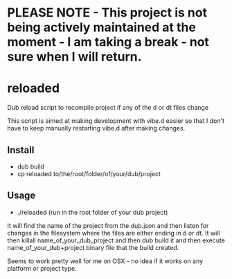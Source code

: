 # PLEASE NOTE - This project is not being actively maintained at the moment - I am taking a break - not sure when I will return.

# reloaded
Dub reload script to recompile project if any of the d or dt files change

This script is aimed at making development with vibe.d easier so that I don't have to keep manually restarting vibe.d after
making changes.

## Install

* dub build
* cp reloaded to/the/root/folder/of/your/dub/project

## Usage

* ./reloaded (run in the root folder of your dub project)

It will find the name of the project from the dub.json and then listen for changes in the filesystem where the files
are either ending in d or dt. It will then killall name_of_your_dub_project and then dub build it and then execute 
name_of_your_dub+project binary file that the build created.

Seems to work pretty well for me on OSX - no idea if it works on any platform or project type.

